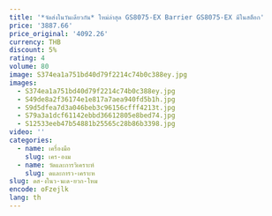 ```yaml
---
title: '*จัดส่งในวันเดียวกัน* ใหม่ล่าสุด GS8075-EX Barrier GS8075-EX มีในสต็อก'
price: '3887.66'
price_original: '4092.26'
currency: THB
discount: 5%
rating: 4
volume: 80
image: S374ea1a751bd40d79f2214c74b0c388ey.jpg
images:
  - S374ea1a751bd40d79f2214c74b0c388ey.jpg
  - S49de8a2f36174e1e817a7aea940fd5b1h.jpg
  - S9d5dfea7d3a046beb3c96156cfff4213t.jpg
  - S79a3a1dcf61142ebbd36612805e8bed74.jpg
  - S12533eeb47b54881b25565c28b86b3398.jpg
video: ''
categories:
  - name: เครื่องมือ
    slug: เคร-องม
  - name: วัดและการวิเคราะห์
    slug: ดและการว-เคราะห
slug: ดส-งในว-นเด-ยวก-ใหม
encode: oFzejlk
lang: th
---
```

  